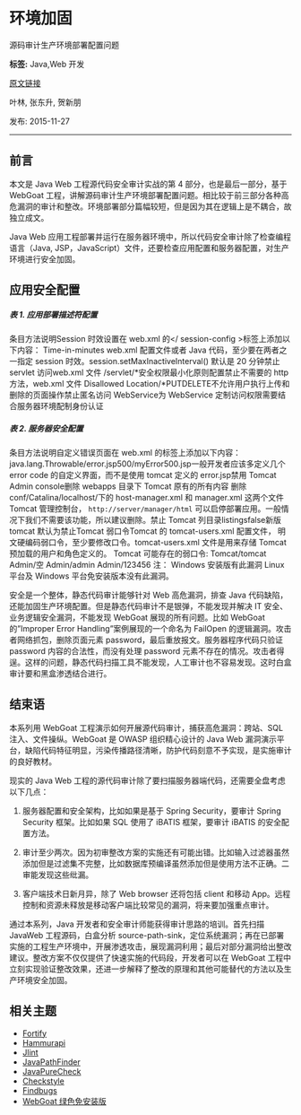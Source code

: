 # 环境加固
源码审计生产环境部署配置问题

**标签:** Java,Web 开发

[原文链接](https://developer.ibm.com/zh/articles/j-lo-audit-environmental-reinforcement/)

叶林, 张东升, 贺新朋

发布: 2015-11-27

* * *

## 前言

本文是 Java Web 工程源代码安全审计实战的第 4 部分，也是最后一部分，基于 WebGoat 工程，讲解源码审计生产环境部署配置问题。相比较于前三部分各种高危漏洞的审计和整改。环境部署部分篇幅较短，但是因为其在逻辑上是不耦合，故独立成文。

Java Web 应用工程部署并运行在服务器环境中，所以代码安全审计除了检查编程语言（Java, JSP，JavaScript）文件，还要检查应用配置和服务器配置，对生产环境进行安全加固。

## 应用安全配置

##### 表 1\. 应用部署描述符配置

条目方法说明Session 时效设置在 web.xml 的</ session-config >标签上添加以下内容：  Time-in-minutes web.xml 配置文件或者 Java 代码，至少要在两者之一指定 session 时效。session.setMaxInactiveInterval() 默认是 20 分钟禁止 servlet 访问web.xml 文件 /servlet/\*安全权限最小化原则配置禁止不需要的 http 方法，web.xml 文件 Disallowed Location/\*PUTDELETE不允许用户执行上传和删除的页面操作禁止匿名访问 WebService为 WebService 定制访问权限需要结合服务器环境配制身份认证

##### 表 2\. 服务器安全配置

条目方法说明自定义错误页面在 web.xml 的标签上添加以下内容： java.lang.Throwable/error.jsp500/myError500.jsp一般开发者应该多定义几个 error code 的自定义界面，而不是使用 tomcat 定义的 error.jsp禁用 Tomcat Admin console删除 webapps 目录下 Tomcat 原有的所有内容 删除 conf/Catalina/localhost/下的 host-manager.xml 和 manager.xml 这两个文件Tomcat 管理控制台， `http://server/manager/html` 可以启停部署应用。一般情况下我们不需要该功能，所以建议删除。禁止 Tomcat 列目录listingsfalse新版 tomcat 默认为禁止Tomcat 弱口令Tomcat 的 tomcat-users.xml 配置文件， 明文硬编码弱口令，至少要修改口令。tomcat-users.xml 文件是用来存储 Tomcat 预加载的用户和角色定义的。 Tomcat 可能存在的弱口令: Tomcat/tomcat Admin/空 Admin/admin Admin/123456 注： Windows 安装版有此漏洞 Linux 平台及 Windows 平台免安装版本没有此漏洞。

安全是一个整体，静态代码审计能够针对 Web 高危漏洞，排查 Java 代码缺陷，还能加固生产环境配置。但是静态代码审计不是银弹，不能发现并解决 IT 安全、业务逻辑安全漏洞，不能发现 WebGoat 展现的所有问题。比如 WebGoat 的”Improper Error Handling”案例展现的一个命名为 FailOpen 的逻辑漏洞。攻击者网络抓包，删除页面元素 password，最后重放报文。服务器程序代码只验证 password 内容的合法性，而没有处理 password 元素不存在的情况。攻击者得逞。这样的问题，静态代码扫描工具不能发现，人工审计也不容易发现。这时白盒审计要和黑盒渗透结合进行。

## 结束语

本系列用 WebGoat 工程演示如何开展源代码审计，捕获高危漏洞：跨站、SQL 注入、文件操纵。WebGoat 是 OWASP 组织精心设计的 Java Web 漏洞演示平台，缺陷代码特征明显，污染传播路径清晰，防护代码刻意不予实现，是实施审计的良好教材。

现实的 Java Web 工程的源代码审计除了要扫描服务器端代码，还需要全盘考虑以下几点：

1. 服务器配置和安全架构，比如如果是基于 Spring Security，要审计 Spring Security 框架。比如如果 SQL 使用了 iBATIS 框架，要审计 iBATIS 的安全配置方法。

2. 审计至少两次。因为初审整改方案的实施还有可能出错。比如输入过滤器虽然添加但是过滤集不完整，比如数据库预编译虽然添加但是使用方法不正确。二审能发现这些纰漏。

3. 客户端技术日新月异，除了 Web browser 还将包括 client 和移动 App。远程控制和资源未释放是移动客户端比较常见的漏洞，将来要加强重点审计。


通过本系列，Java 开发者和安全审计师能获得审计思路的培训。首先扫描 JavaWeb 工程源码，白盒分析 source-path-sink，定位系统漏洞；再在已部署实施的工程生产环境中，开展渗透攻击，展现漏洞利用；最后对部分漏洞给出整改建议。整改方案不仅仅提供了快速实施的代码段，开发者可以在 WebGoat 工程中立刻实现验证整改效果，还进一步解释了整改的原理和其他可能替代的方法以及生产环境安全加固。

## 相关主题

- [Fortify](http://www.fortify.net/)
- [Hammurapi](https://github.com/Nasdanika)
- [Jlint](http://jlint.sourceforge.net/)
- [JavaPathFinder](http://javapathfinder.sourceforge.net/)
- [JavaPureCheck](http://java.sun.com/products/archive/100percent/4.1.1/index.html)
- [Checkstyle](http://eclipse-cs.sourceforge.net/)
- [Findbugs](http://findbugs.sourceforge.net/)
- [WebGoat 绿色免安装版](https://code.google.com/archive/p/webgoat/)